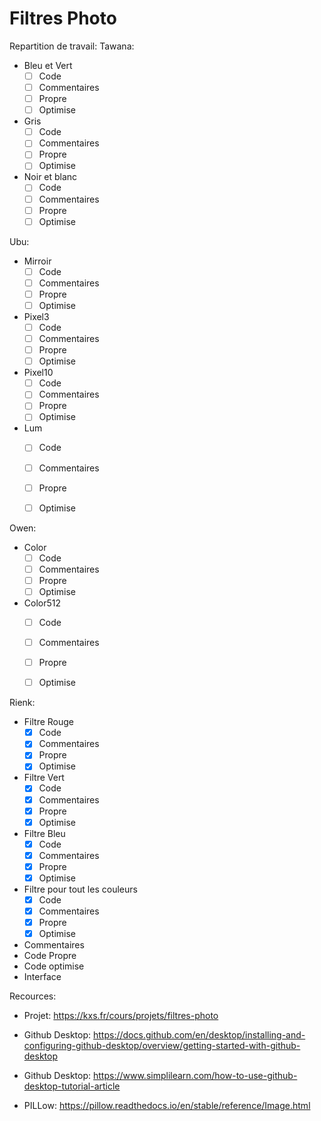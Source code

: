 
# Filtres Photo

Repartition de travail:
Tawana:
- Bleu et Vert
	- [ ] Code
	- [ ] Commentaires
	- [ ] Propre
	- [ ] Optimise
- Gris
	- [ ] Code
	- [ ] Commentaires
	- [ ] Propre
	- [ ] Optimise
- Noir et blanc
	- [ ] Code
	- [ ] Commentaires
	- [ ] Propre
	- [ ] Optimise

Ubu:
- Mirroir
	- [ ] Code
	- [ ] Commentaires
	- [ ] Propre
	- [ ] Optimise
- Pixel3
	- [ ] Code
	- [ ] Commentaires
	- [ ] Propre
	- [ ] Optimise
- Pixel10
	- [ ] Code
	- [ ] Commentaires
	- [ ] Propre
	- [ ] Optimise
- Lum
	- [ ] Code
	- [ ] Commentaires
	- [ ] Propre
	- [ ] Optimise

  

Owen:
- Color
	- [ ] Code
	- [ ] Commentaires
	- [ ] Propre
	- [ ] Optimise
- Color512
	- [ ] Code
	- [ ] Commentaires
	- [ ] Propre
	- [ ] Optimise

  

Rienk:
- Filtre Rouge
	- [x] Code
	- [x] Commentaires
	- [x] Propre
	- [x] Optimise
- Filtre Vert
	- [x] Code
	- [x] Commentaires
	- [x] Propre
	- [x] Optimise
- Filtre Bleu
	- [x] Code
	- [x] Commentaires
	- [x] Propre
	- [x] Optimise
- Filtre pour tout les couleurs
	- [x] Code
	- [x] Commentaires
	- [x] Propre
	- [x] Optimise
- Commentaires
- Code Propre
- Code optimise
- Interface

  

Recources:

- Projet: https://kxs.fr/cours/projets/filtres-photo

- Github Desktop: https://docs.github.com/en/desktop/installing-and-configuring-github-desktop/overview/getting-started-with-github-desktop

- Github Desktop: https://www.simplilearn.com/how-to-use-github-desktop-tutorial-article

- PILLow: https://pillow.readthedocs.io/en/stable/reference/Image.html